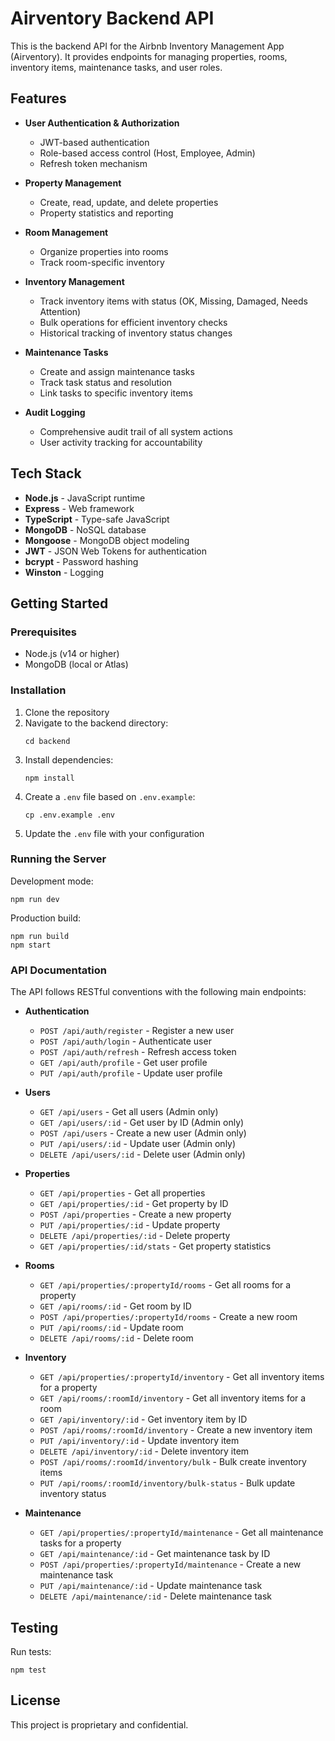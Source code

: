 # Airventory Backend API

This is the backend API for the Airbnb Inventory Management App (Airventory). It provides endpoints for managing properties, rooms, inventory items, maintenance tasks, and user roles.

## Features

- **User Authentication & Authorization**
  - JWT-based authentication
  - Role-based access control (Host, Employee, Admin)
  - Refresh token mechanism

- **Property Management**
  - Create, read, update, and delete properties
  - Property statistics and reporting

- **Room Management**
  - Organize properties into rooms
  - Track room-specific inventory

- **Inventory Management**
  - Track inventory items with status (OK, Missing, Damaged, Needs Attention)
  - Bulk operations for efficient inventory checks
  - Historical tracking of inventory status changes

- **Maintenance Tasks**
  - Create and assign maintenance tasks
  - Track task status and resolution
  - Link tasks to specific inventory items

- **Audit Logging**
  - Comprehensive audit trail of all system actions
  - User activity tracking for accountability

## Tech Stack

- **Node.js** - JavaScript runtime
- **Express** - Web framework
- **TypeScript** - Type-safe JavaScript
- **MongoDB** - NoSQL database
- **Mongoose** - MongoDB object modeling
- **JWT** - JSON Web Tokens for authentication
- **bcrypt** - Password hashing
- **Winston** - Logging

## Getting Started

### Prerequisites

- Node.js (v14 or higher)
- MongoDB (local or Atlas)

### Installation

1. Clone the repository
2. Navigate to the backend directory:
   ```
   cd backend
   ```
3. Install dependencies:
   ```
   npm install
   ```
4. Create a `.env` file based on `.env.example`:
   ```
   cp .env.example .env
   ```
5. Update the `.env` file with your configuration

### Running the Server

Development mode:
```
npm run dev
```

Production build:
```
npm run build
npm start
```

### API Documentation

The API follows RESTful conventions with the following main endpoints:

- **Authentication**
  - `POST /api/auth/register` - Register a new user
  - `POST /api/auth/login` - Authenticate user
  - `POST /api/auth/refresh` - Refresh access token
  - `GET /api/auth/profile` - Get user profile
  - `PUT /api/auth/profile` - Update user profile

- **Users**
  - `GET /api/users` - Get all users (Admin only)
  - `GET /api/users/:id` - Get user by ID (Admin only)
  - `POST /api/users` - Create a new user (Admin only)
  - `PUT /api/users/:id` - Update user (Admin only)
  - `DELETE /api/users/:id` - Delete user (Admin only)

- **Properties**
  - `GET /api/properties` - Get all properties
  - `GET /api/properties/:id` - Get property by ID
  - `POST /api/properties` - Create a new property
  - `PUT /api/properties/:id` - Update property
  - `DELETE /api/properties/:id` - Delete property
  - `GET /api/properties/:id/stats` - Get property statistics

- **Rooms**
  - `GET /api/properties/:propertyId/rooms` - Get all rooms for a property
  - `GET /api/rooms/:id` - Get room by ID
  - `POST /api/properties/:propertyId/rooms` - Create a new room
  - `PUT /api/rooms/:id` - Update room
  - `DELETE /api/rooms/:id` - Delete room

- **Inventory**
  - `GET /api/properties/:propertyId/inventory` - Get all inventory items for a property
  - `GET /api/rooms/:roomId/inventory` - Get all inventory items for a room
  - `GET /api/inventory/:id` - Get inventory item by ID
  - `POST /api/rooms/:roomId/inventory` - Create a new inventory item
  - `PUT /api/inventory/:id` - Update inventory item
  - `DELETE /api/inventory/:id` - Delete inventory item
  - `POST /api/rooms/:roomId/inventory/bulk` - Bulk create inventory items
  - `PUT /api/rooms/:roomId/inventory/bulk-status` - Bulk update inventory status

- **Maintenance**
  - `GET /api/properties/:propertyId/maintenance` - Get all maintenance tasks for a property
  - `GET /api/maintenance/:id` - Get maintenance task by ID
  - `POST /api/properties/:propertyId/maintenance` - Create a new maintenance task
  - `PUT /api/maintenance/:id` - Update maintenance task
  - `DELETE /api/maintenance/:id` - Delete maintenance task

## Testing

Run tests:
```
npm test
```

## License

This project is proprietary and confidential.

